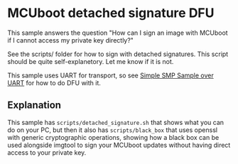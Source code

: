 # MCUboot detached signature DFU

This sample answers the question "How can I sign an image with MCUboot if I cannot access my private key directly?"

See the scripts/ folder for how to sign with detached signatures. This script should be quite self-explanetory. Let me know if it is not.

This sample uses UART for transport, so see [Simple SMP Sample over UART](../../smp/mcuboot_smp_uart) for how to do DFU with it.


## Explanation
This sample has `scripts/detached_signature.sh` that shows what you can do on your PC, but then it also has `scripts/black_box` that uses openssl with generic cryptographic operations, showing how a black box can be used alongside imgtool to sign your MCUboot updates without having direct access to your private key.
